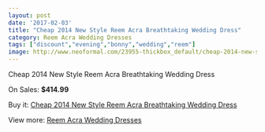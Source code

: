 ```yaml
---
layout: post
date: '2017-02-03'
title: "Cheap 2014 New Style Reem Acra Breathtaking Wedding Dress"
category: Reem Acra Wedding Dresses
tags: ["discount","evening","bonny","wedding","reem"]
image: http://www.neoformal.com/23955-thickbox_default/cheap-2014-new-style-reem-acra-breathtaking-wedding-dress.jpg
---
```

Cheap 2014 New Style Reem Acra Breathtaking Wedding Dress

On Sales: **$414.99**
<a href="https://www.neoformal.com/en/reem-acra-wedding-dresses-2014/8094-cheap-2014-new-style-reem-acra-breathtaking-wedding-dress.html"><amp-img layout="responsive" width="600" height="600" src="//www.neoformal.com/23955-thickbox_default/cheap-2014-new-style-reem-acra-breathtaking-wedding-dress.jpg" alt="Cheap 2014 New Style Reem Acra Breathtaking Wedding Dress 0" /></a>

Buy it: [Cheap 2014 New Style Reem Acra Breathtaking Wedding Dress](https://www.neoformal.com/en/reem-acra-wedding-dresses-2014/8094-cheap-2014-new-style-reem-acra-breathtaking-wedding-dress.html "Cheap 2014 New Style Reem Acra Breathtaking Wedding Dress")

View more: [Reem Acra Wedding Dresses](https://www.neoformal.com/en/130-reem-acra-wedding-dresses-2014 "Reem Acra Wedding Dresses")
